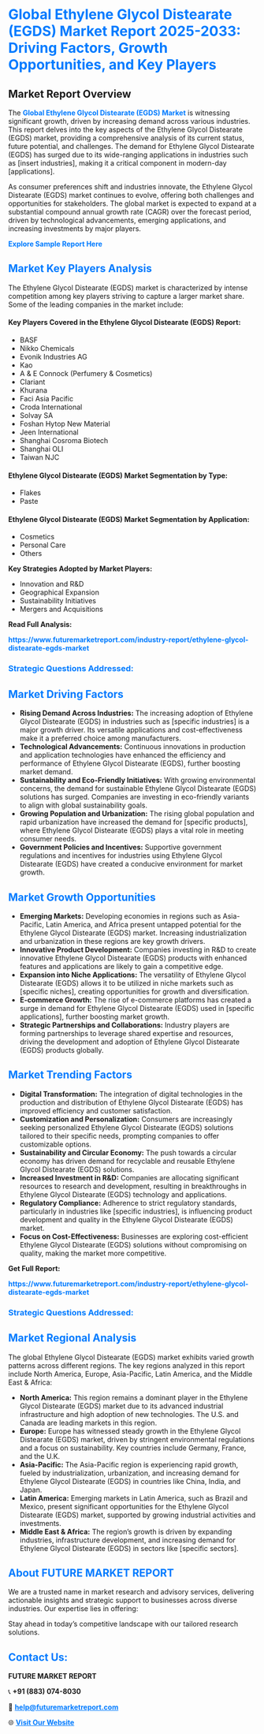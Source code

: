 <h1 style="color: #007BFF;">Global Ethylene Glycol Distearate (EGDS) Market Report 2025-2033: Driving Factors, Growth Opportunities, and Key Players</h1>

<section id="overview">
<h2>Market Report Overview</h2>
<p>The <a href="https://www.futuremarketreport.com/industry-report/ethylene-glycol-distearate-egds-market" style="color: #007BFF; text-decoration: none;"><strong>Global Ethylene Glycol Distearate (EGDS) Market</strong></a> is witnessing significant growth, driven by increasing demand across various industries. This report delves into the key aspects of the Ethylene Glycol Distearate (EGDS) market, providing a comprehensive analysis of its current status, future potential, and challenges. The demand for Ethylene Glycol Distearate (EGDS) has surged due to its wide-ranging applications in industries such as [insert industries], making it a critical component in modern-day [applications].</p>
<p>As consumer preferences shift and industries innovate, the Ethylene Glycol Distearate (EGDS) market continues to evolve, offering both challenges and opportunities for stakeholders. The global market is expected to expand at a substantial compound annual growth rate (CAGR) over the forecast period, driven by technological advancements, emerging applications, and increasing investments by major players.</p>
</section>

<section id="overview">
<p><a href="https://www.futuremarketreport.com/request-sample/reportId=115172" style="color: #007BFF; text-decoration: none;"><strong>Explore Sample Report Here</strong></a></p>
</section>

<section id="key-players">
<h2 style="color: #007BFF;">Market Key Players Analysis</h2>
<p>The Ethylene Glycol Distearate (EGDS) market is characterized by intense competition among key players striving to capture a larger market share. Some of the leading companies in the market include:</p>
<h4>Key Players Covered in the Ethylene Glycol Distearate (EGDS) Report:</h4>
<ul><li>BASF</li><li>Nikko Chemicals</li><li>Evonik Industries AG</li><li>Kao</li><li>A &amp; E Connock (Perfumery &amp; Cosmetics)</li><li>Clariant</li><li>Khurana</li><li>Faci Asia Pacific</li><li>Croda International</li><li>Solvay SA</li><li>Foshan Hytop New Material</li><li>Jeen International</li><li>Shanghai Cosroma Biotech</li><li>Shanghai OLI</li><li>Taiwan NJC</li></ul>
<h4>Ethylene Glycol Distearate (EGDS) Market Segmentation by Type:</h4>
<ul><li>Flakes</li><li>Paste</li></ul>

<h4>Ethylene Glycol Distearate (EGDS) Market Segmentation by Application:</h4>
<ul><li>Cosmetics</li><li>Personal Care</li><li>Others</li></ul>
<p><strong>Key Strategies Adopted by Market Players:</strong></p>
<ul>
<li>Innovation and R&D</li>
<li>Geographical Expansion</li>
<li>Sustainability Initiatives</li>
<li>Mergers and Acquisitions</li>
</ul>
</section>

<section>
<p><strong>Read Full Analysis: </strong></p><a href="https://www.futuremarketreport.com/industry-report/ethylene-glycol-distearate-egds-market" style="color: #007BFF; text-decoration: none;"><strong>https://www.futuremarketreport.com/industry-report/ethylene-glycol-distearate-egds-market</strong></a>
<h3 style="color: #007BFF;">Strategic Questions Addressed:</h3>
</section>

<section id="driving-factors">
<h2 style="color: #007BFF;">Market Driving Factors</h2>
<ul>
<li><strong>Rising Demand Across Industries:</strong> The increasing adoption of Ethylene Glycol Distearate (EGDS) in industries such as [specific industries] is a major growth driver. Its versatile applications and cost-effectiveness make it a preferred choice among manufacturers.</li>
<li><strong>Technological Advancements:</strong> Continuous innovations in production and application technologies have enhanced the efficiency and performance of Ethylene Glycol Distearate (EGDS), further boosting market demand.</li>
<li><strong>Sustainability and Eco-Friendly Initiatives:</strong> With growing environmental concerns, the demand for sustainable Ethylene Glycol Distearate (EGDS) solutions has surged. Companies are investing in eco-friendly variants to align with global sustainability goals.</li>
<li><strong>Growing Population and Urbanization:</strong> The rising global population and rapid urbanization have increased the demand for [specific products], where Ethylene Glycol Distearate (EGDS) plays a vital role in meeting consumer needs.</li>
<li><strong>Government Policies and Incentives:</strong> Supportive government regulations and incentives for industries using Ethylene Glycol Distearate (EGDS) have created a conducive environment for market growth.</li>
</ul>
</section>

<section id="growth-opportunities">
<h2 style="color: #007BFF;">Market Growth Opportunities</h2>
<ul>
<li><strong>Emerging Markets:</strong> Developing economies in regions such as Asia-Pacific, Latin America, and Africa present untapped potential for the Ethylene Glycol Distearate (EGDS) market. Increasing industrialization and urbanization in these regions are key growth drivers.</li>
<li><strong>Innovative Product Development:</strong> Companies investing in R&D to create innovative Ethylene Glycol Distearate (EGDS) products with enhanced features and applications are likely to gain a competitive edge.</li>
<li><strong>Expansion into Niche Applications:</strong> The versatility of Ethylene Glycol Distearate (EGDS) allows it to be utilized in niche markets such as [specific niches], creating opportunities for growth and diversification.</li>
<li><strong>E-commerce Growth:</strong> The rise of e-commerce platforms has created a surge in demand for Ethylene Glycol Distearate (EGDS) used in [specific applications], further boosting market growth.</li>
<li><strong>Strategic Partnerships and Collaborations:</strong> Industry players are forming partnerships to leverage shared expertise and resources, driving the development and adoption of Ethylene Glycol Distearate (EGDS) products globally.</li>
</ul>
</section>

<section id="trending-factors">
<h2 style="color: #007BFF;">Market Trending Factors</h2>
<ul>
<li><strong>Digital Transformation:</strong> The integration of digital technologies in the production and distribution of Ethylene Glycol Distearate (EGDS) has improved efficiency and customer satisfaction.</li>
<li><strong>Customization and Personalization:</strong> Consumers are increasingly seeking personalized Ethylene Glycol Distearate (EGDS) solutions tailored to their specific needs, prompting companies to offer customizable options.</li>
<li><strong>Sustainability and Circular Economy:</strong> The push towards a circular economy has driven demand for recyclable and reusable Ethylene Glycol Distearate (EGDS) solutions.</li>
<li><strong>Increased Investment in R&D:</strong> Companies are allocating significant resources to research and development, resulting in breakthroughs in Ethylene Glycol Distearate (EGDS) technology and applications.</li>
<li><strong>Regulatory Compliance:</strong> Adherence to strict regulatory standards, particularly in industries like [specific industries], is influencing product development and quality in the Ethylene Glycol Distearate (EGDS) market.</li>
<li><strong>Focus on Cost-Effectiveness:</strong> Businesses are exploring cost-efficient Ethylene Glycol Distearate (EGDS) solutions without compromising on quality, making the market more competitive.</li>
</ul>
</section>

<section>
<p><strong>Get Full Report: </strong></p><a href="https://www.futuremarketreport.com/industry-report/ethylene-glycol-distearate-egds-market" style="color: #007BFF; text-decoration: none;"><strong>https://www.futuremarketreport.com/industry-report/ethylene-glycol-distearate-egds-market</strong></a>
<h3 style="color: #007BFF;">Strategic Questions Addressed:</h3>
</section>


<section id="regional-analysis">
<h2 style="color: #007BFF;">Market Regional Analysis</h2>
<p>The global Ethylene Glycol Distearate (EGDS) market exhibits varied growth patterns across different regions. The key regions analyzed in this report include North America, Europe, Asia-Pacific, Latin America, and the Middle East & Africa:</p>
<ul>
<li><strong>North America:</strong> This region remains a dominant player in the Ethylene Glycol Distearate (EGDS) market due to its advanced industrial infrastructure and high adoption of new technologies. The U.S. and Canada are leading markets in this region.</li>
<li><strong>Europe:</strong> Europe has witnessed steady growth in the Ethylene Glycol Distearate (EGDS) market, driven by stringent environmental regulations and a focus on sustainability. Key countries include Germany, France, and the U.K.</li>
<li><strong>Asia-Pacific:</strong> The Asia-Pacific region is experiencing rapid growth, fueled by industrialization, urbanization, and increasing demand for Ethylene Glycol Distearate (EGDS) in countries like China, India, and Japan.</li>
<li><strong>Latin America:</strong> Emerging markets in Latin America, such as Brazil and Mexico, present significant opportunities for the Ethylene Glycol Distearate (EGDS) market, supported by growing industrial activities and investments.</li>
<li><strong>Middle East & Africa:</strong> The region’s growth is driven by expanding industries, infrastructure development, and increasing demand for Ethylene Glycol Distearate (EGDS) in sectors like [specific sectors].</li>
</ul>
</section>

<footer>
<h2 style="color: #007BFF;">About FUTURE MARKET REPORT</h2>
<p>We are a trusted name in market research and advisory services, delivering actionable insights and strategic support to businesses across diverse industries. Our expertise lies in offering:</p>

<p>Stay ahead in today’s competitive landscape with our tailored research solutions.</p>

<h2 style="color: #007BFF;">Contact Us:</h2>
<p><strong>FUTURE MARKET REPORT</strong></p>
<p>📞 <strong>+91 (883) 074-8030</strong></p>
<p>📧 <strong><a href="mailto:help@futuremarketreport.com" style="color: #007BFF;">help@futuremarketreport.com</a></strong></p>
<p>🌐 <strong><a href="https://www.futuremarketreport.com/" style="color: #007BFF;">Visit Our Website</a></strong></p>
</footer>